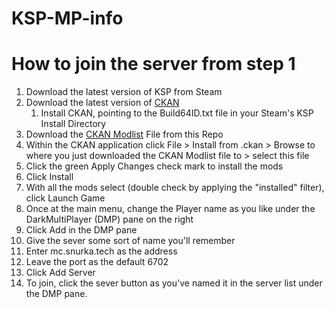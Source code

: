 # KSP-MP-info

# How to join the server from step 1

1. Download the latest version of KSP from Steam
2. Download the latest version of [CKAN](https://github.com/KSP-CKAN/CKAN/releases)
	1. Install CKAN, pointing to the Build64ID.txt file in your Steam's KSP Install Directory
3. Download the [CKAN Modlist]() File from this Repo
4. Within the CKAN application click File > Install from .ckan > Browse to where you just downloaded the CKAN Modlist file to > select this file
5. Click the green Apply Changes check mark to install the mods
6. Click Install
7. With all the mods select (double check by applying the "installed" filter), click Launch Game
8. Once at the main menu, change the Player name as you like under the DarkMultiPlayer (DMP) pane on the right
9. Click Add in the DMP pane
10. Give the sever some sort of name you'll remember
11. Enter mc.snurka.tech as the address
12. Leave the port as the default 6702
13. Click Add Server
14. To join, click the sever button as you've named it in the server list under the DMP pane.